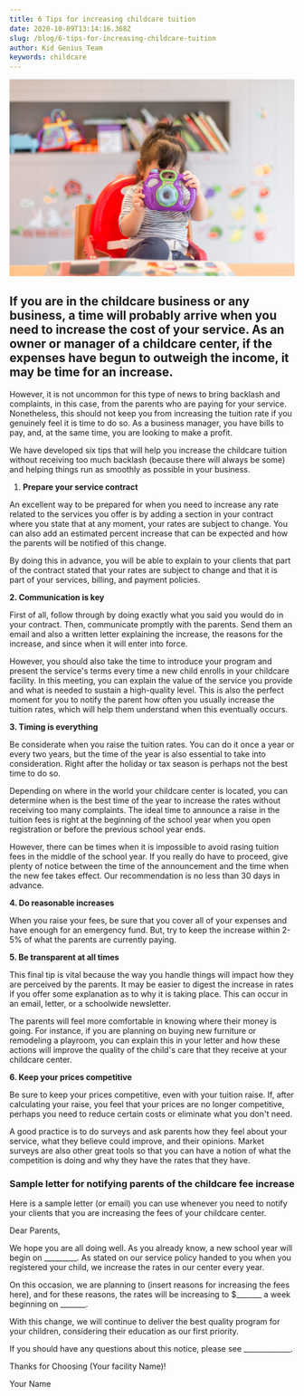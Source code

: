 ```yaml
---
title: 6 Tips for increasing childcare tuition
date: 2020-10-09T13:14:16.368Z
slug: /blog/6-tips-for-increasing-childcare-tuition
author: Kid Genius Team
keywords: childcare
---
```

![childcare](childcare.jpg "childcare")

## If you are in the childcare business or any business, a time will probably arrive when you need to increase the cost of your service. As an owner or manager of a childcare center, if the expenses have begun to outweigh the income, it may be time for an increase.

However, it is not uncommon for this type of news to bring backlash and complaints, in this case, from the parents who are paying for your service. Nonetheless, this should not keep you from increasing the tuition rate if you genuinely feel it is time to do so. As a business manager, you have bills to pay, and, at the same time, you are looking to make a profit.

We have developed six tips that will help you increase the childcare tuition without receiving too much backlash (because there will always be some) and helping things run as smoothly as possible in your business.

1. **Prepare your service contract**

An excellent way to be prepared for when you need to increase any rate related to the services you offer is by adding a section in your contract where you state that at any moment, your rates are subject to change. You can also add an estimated percent increase that can be expected and how the parents will be notified of this change.

By doing this in advance, you will be able to explain to your clients that part of the contract stated that your rates are subject to change and that it is part of your services, billing, and payment policies.

**2. Communication is key**

First of all, follow through by doing exactly what you said you would do in your contract. Then, communicate promptly with the parents. Send them an email and also a written letter explaining the increase, the reasons for the increase, and since when it will enter into force.

However, you should also take the time to introduce your program and present the service's terms every time a new child enrolls in your childcare facility. In this meeting, you can explain the value of the service you provide and what is needed to sustain a high-quality level. This is also the perfect moment for you to notify the parent how often you usually increase the tuition rates, which will help them understand when this eventually occurs.

**3. Timing is everything**

Be considerate when you raise the tuition rates. You can do it once a year or every two years, but the time of the year is also essential to take into consideration. Right after the holiday or tax season is perhaps not the best time to do so.

Depending on where in the world your childcare center is located, you can determine when is the best time of the year to increase the rates without receiving too many complaints. The ideal time to announce a raise in the tuition fees is right at the beginning of the school year when you open registration or before the previous school year ends.

However, there can be times when it is impossible to avoid rasing tuition fees in the middle of the school year. If you really do have to proceed, give plenty of notice between the time of the announcement and the time when the new fee takes effect. Our recommendation is no less than 30 days in advance.

**4. Do reasonable increases**

When you raise your fees, be sure that you cover all of your expenses and have enough for an emergency fund. But, try to keep the increase within 2-5% of what the parents are currently paying.

**5. Be transparent at all times**

This final tip is vital because the way you handle things will impact how they are perceived by the parents. It may be easier to digest the increase in rates if you offer some explanation as to why it is taking place. This can occur in an email, letter, or a schoolwide newsletter.

The parents will feel more comfortable in knowing where their money is going. For instance, if you are planning on buying new furniture or remodeling a playroom, you can explain this in your letter and how these actions will improve the quality of the child's care that they receive at your childcare center.

**6. Keep your prices competitive**

Be sure to keep your prices competitive, even with your tuition raise. If, after calculating your raise, you feel that your prices are no longer competitive, perhaps you need to reduce certain costs or eliminate what you don't need.

A good practice is to do surveys and ask parents how they feel about your service, what they believe could improve, and their opinions. Market surveys are also other great tools so that you can have a notion of what the competition is doing and why they have the rates that they have.







### Sample letter for notifying parents of the childcare fee increase

Here is a sample letter (or email) you can use whenever you need to notify your clients that you are increasing the fees of your childcare center.

Dear Parents,

We hope you are all doing well. As you already know, a new school year will begin on \_\_\_\_\_\_\_\__. As stated on our service policy handed to you when you registered your child, we increase the rates in our center every year.

On this occasion, we are planning to (insert reasons for increasing the fees here), and for these reasons, the rates will be increasing to $\_\_\_\_\_\_\_ a week beginning on \_\_\_\_\_\_\_.

With this change, we will continue to deliver the best quality program for your children, considering their education as our first priority.

If you should have any questions about this notice, please see \_\_\_\_\_\_\_\_\_\_\_\__.

Thanks for Choosing (Your facility Name)!

Your Name